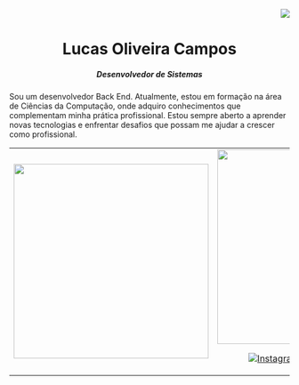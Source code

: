 <p align="right">
  <a href="https://visitorbadge.io/status?path=https%3A%2F%2Fgithub.com%2Flucasoliveira04"><img src="https://api.visitorbadge.io/api/visitors?path=https%3A%2F%2Fgithub.com%2Flucasoliveira04&label=Profile%20Views&labelColor=%23ffe4c8&countColor=%2386092c&style=flat" /></a>
</p>

<h1 align="center">Lucas Oliveira Campos</h1>
<h5 align="center">Desenvolvedor de Sistemas</h5>

<p>
    Sou um desenvolvedor Back End. 
    Atualmente, estou em formação na área de Ciências da Computação, onde adquiro conhecimentos que complementam minha prática profissional. 
    Estou sempre aberto a aprender novas tecnologias e enfrentar desafios que possam me ajudar a crescer como profissional.
</p>

<table align="center">
  <tr>
    <td align="center">
      <img src="https://github-readme-stats.vercel.app/api/top-langs/?username=lucasoliveira04&langs_count=4" style="width:350px;"/>
    </td>
    <td align="center">
      <img src="https://github-readme-stats.vercel.app/api?username=lucasoliveira04" style="width:350px;"/>
      <p>
        <a href="https://www.instagram.com/lucasoliveira.04_/?next=%2F"><img src="https://img.shields.io/badge/-Instagram-%23E4405F?style=for-the-badge&logo=instagram&logoColor=white" alt="Instagram"></a>
        <a href="mailto:camposdlucasoli@gmail.com"><img src="https://img.shields.io/badge/Gmail-D14836?style=for-the-badge&logo=gmail&logoColor=white" alt="Gmail"></a>
        <a href="https://www.linkedin.com/in/lucas-oliveira-08334a264/"><img src="https://img.shields.io/badge/LinkedIn-0077B5?style=for-the-badge&logo=linkedin&logoColor=white" alt="LinkedIn"></a>
      </p>
    </td>
  </tr>
</table>
